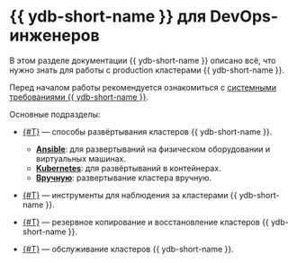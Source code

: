 # {{ ydb-short-name }} для DevOps-инженеров

В этом разделе документации {{ ydb-short-name }} описано всё, что нужно знать для работы с production кластерами {{ ydb-short-name }}.

Перед началом работы рекомендуется ознакомиться с [системными требованиями {{ ydb-short-name }}](system-requirements.md).

Основные подразделы:

* [{#T}](deployment-options/index.md) — способы развёртывания кластеров {{ ydb-short-name }}.
    * **[Ansible](deployment-options/ansible/index.md)**: для развертываний на физическом оборудовании и виртуальных машинах.
    * **[Kubernetes](deployment-options/kubernetes/index.md)**: для развёртываний в контейнерах.
    * **[Вручную](deployment-options/manual/index.md)**: развертывание кластера вручную.

* [{#T}](observability/index.md) — инструменты для наблюдения за кластерами {{ ydb-short-name }}.
* [{#T}](backup-and-recovery.md) — резервное копирование и восстановление кластеров {{ ydb-short-name }}.
* [{#T}](maintenance/index.md) — обслуживание кластеров {{ ydb-short-name }}.
